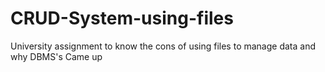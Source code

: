 # CRUD-System-using-files
University assignment to know the cons of using files to manage data and why DBMS's Came up 
